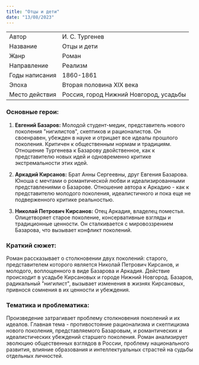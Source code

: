 ```yaml
---
title: "Отцы и дети"
date: "13/08/2023"
---
```


|                |                                        |
| -------------- | -------------------------------------- |
| Автор          | И. С. Тургенев                         |
| Название       | Отцы и дети                            |
| Жанр           | Роман                                  |
| Направление    | Реализм                                |
| Годы написания | 1860-1861                              |
| Эпоха          | Вторая половина XIX века               |
| Место действия | Россия, город Нижний Новгород, усадьбы |

### Основные герои:

1. **Евгений Базаров:** Молодой студент-медик, представитель нового поколения "нигилистов", скептиков и рационалистов. Он своенравен, убежден в науке и отрицает все идеалы прошлого поколения. Критичен к общественным нормам и традициям. Отношение Тургенева к Базарову двойственное, как к представителю новых идей и одновременно критике экстремальности этих идей.

2. **Аркадий Кирсанов:** Брат Анны Сергеевны, друг Евгения Базарова. Юноша с мечтами о романтической любви и идеализированными представлениями о Базарове. Отношение автора к Аркадию - как к представителю молодого поколения, идеалистичного и пока еще не подверженного критике реальностью.

3. **Николай Петрович Кирсанов:** Отец Аркадия, владелец поместья. Олицетворяет старое поколение, консервативные взгляды и традиционные ценности. Он сталкивается с мировоззрением Базарова, что вызывает конфликт поколений.

### Краткий сюжет:

Роман рассказывает о столкновении двух поколений: старого, представителем которого является Николай Петрович Кирсанов, и молодого, воплощенного в виде Базарова и Аркадия. Действие происходит в усадьбе Кирсановых и городе Нижний Новгород. Базаров, радикальный "нигилист", вызывает изменения в жизнях Кирсановых, привнося сомнения в их ценности и убеждения.

### Тематика и проблематика:

Произведение затрагивает проблему столкновения поколений и их идеалов. Главная тема - противостояние рационализма и скептицизма нового поколения, представляемого Базаровым, и романтических и идеалистических убеждений старшего поколения. Роман анализирует эволюцию общественных взглядов в России, проблему национального развития, влияние образования и интеллектуальных страстей на судьбы отдельных личностей.
